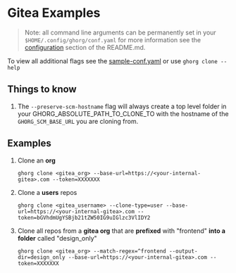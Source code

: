 # Gitea Examples

> Note: all command line arguments can be permanently set in your `$HOME/.config/ghorg/conf.yaml` for more information see the [configuration](https://github.com/gabrie30/ghorg#configuration) section of the README.md.

To view all additional flags see the [sample-conf.yaml](https://github.com/gabrie30/ghorg/blob/master/sample-conf.yaml) or use `ghorg clone --help`

## Things to know

1. The `--preserve-scm-hostname` flag will always create a top level folder in your GHORG_ABSOLUTE_PATH_TO_CLONE_TO with the hostname of the `GHORG_SCM_BASE_URL` you are cloning from.

## Examples

1. Clone an **org**

    ```
    ghorg clone <gitea_org> --base-url=https://<your-internal-gitea>.com --token=XXXXXXX
    ```

1. Clone a **users** repos

    ```
    ghorg clone <gitea_username> --clone-type=user --base-url=https://<your-internal-gitea>.com --token=bGVhdmUgYSBjb21tZW50IG9uIGlzc3VlIDY2
    ```

1. Clone all repos from a **gitea org** that are **prefixed** with "frontend" **into a folder** called "design_only"

    ```
    ghorg clone <gitea_org> --match-regex=^frontend --output-dir=design_only --base-url=https://<your-internal-gitea>.com --token=XXXXXXX
    ```
